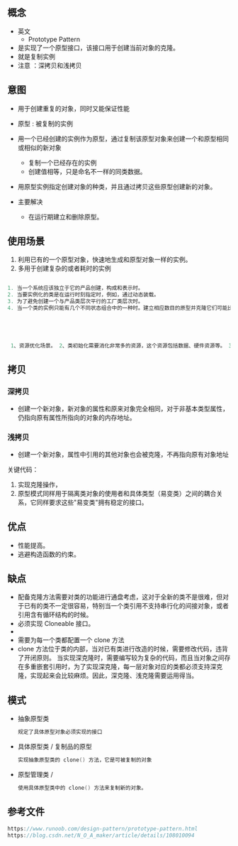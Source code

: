 ## 概念
* 英文
    * Prototype Pattern
* 是实现了一个原型接口，该接口用于创建当前对象的克隆。
* 就是复制实例
* 注意 ：深拷贝和浅拷贝



## 意图

* 用于创建重复的对象，同时又能保证性能

* 原型   : 被复制的实例

* 用一个已经创建的实例作为原型，通过复制该原型对象来创建一个和原型相同或相似的新对象

    * 复制一个已经存在的实例
    * 创建值相等，只是命名不一样的同类数据。

* 用原型实例指定创建对象的种类，并且通过拷贝这些原型创建新的对象。

    

* 主要解决
    
    * 在运行期建立和删除原型。
## 使用场景

1. 利用已有的一个原型对象，快速地生成和原型对象一样的实例。
2. 多用于创建复杂的或者耗时的实例

```go

1. 当一个系统应该独立于它的产品创建，构成和表示时。 
2. 当要实例化的类是在运行时刻指定时，例如，通过动态装载。 
3. 为了避免创建一个与产品类层次平行的工厂类层次时。 
4. 当一个类的实例只能有几个不同状态组合中的一种时。建立相应数目的原型并克隆它们可能比每次用合适的状态手工实例化该类更方便一些。





 1、资源优化场景。 2、类初始化需要消化非常多的资源，这个资源包括数据、硬件资源等。 3、性能和安全要求的场景。 4、通过 new 产生一个对象需要非常繁琐的数据准备或访问权限，则可以使用原型模式。 5、一个对象多个修改者的场景。 6、一个对象需要提供给其他对象访问，而且各个调用者可能都需要修改其值时，可以考虑使用原型模式拷贝多个对象供调用者使用。 7、在实际项目中，原型模式很少单独出现，一般是和工厂方法模式一起出现，通过 clone 的方法创建一个对象，然后由工厂方法提供给调用者。原型模式已经与 Java 融为浑然一体，大家可以随手拿来使用
```



## 拷贝

### 深拷贝

*   创建一个新对象，新对象的属性和原来对象完全相同，对于非基本类型属性，仍指向原有属性所指向的对象的内存地址。

### 浅拷贝

*   创建一个新对象，属性中引用的其他对象也会被克隆，不再指向原有对象地址

关键代码：
1. 实现克隆操作，
2. 原型模式同样用于隔离类对象的使用者和具体类型（易变类）之间的耦合关系，它同样要求这些"易变类"拥有稳定的接口。 

## 优点

*   性能提高。 
*   逃避构造函数的约束。


## 缺点

* 配备克隆方法需要对类的功能进行通盘考虑，这对于全新的类不是很难，但对于已有的类不一定很容易，特别当一个类引用不支持串行化的间接对象，或者引用含有循环结构的时候。 
* 必须实现 Cloneable 接口。
* 
* 需要为每一个类都配置一个 clone 方法
*  clone 方法位于类的内部，当对已有类进行改造的时候，需要修改代码，违背了开闭原则。
    当实现深克隆时，需要编写较为复杂的代码，而且当对象之间存在多重嵌套引用时，为了实现深克隆，每一层对象对应的类都必须支持深克隆，实现起来会比较麻烦。因此，深克隆、浅克隆需要运用得当。



## 模式

*   抽象原型类

    ```go
    规定了具体原型对象必须实现的接口
    ```

*   具体原型类 / 复制品的原型

    ```go
    实现抽象原型类的 clone() 方法，它是可被复制的对象
    ```

*   原型管理类 /

    ```go
    使用具体原型类中的 clone() 方法来复制新的对象。
    ```





## 参考文件

```go
https://www.runoob.com/design-pattern/prototype-pattern.html
https://blog.csdn.net/N_O_A_maker/article/details/108010094
```

